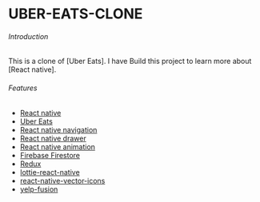 # UBER-EATS-CLONE
###### Introduction
This is a clone of [Uber Eats].
I have Build this project to learn more about [React native].
###### Features
- [React native](https://reactnative.dev/)
- [Uber Eats](https://www.uber.com/en-US/)
- [React native navigation](https://reactnavigation.org/)
- [React native drawer](https://react-native-training.github.io/react-native-paper/docs/drawer.html)
- [React native animation](https://react-native-training.github.io/react-native-paper/docs/animations.html)
- [Firebase Firestore](https://firebase.google.com/docs/firestore)
- [Redux](https://redux.js.org/)
- [lottie-react-native](https://lottiefiles.com/)
- [react-native-vector-icons](https://react-native-training.github.io/react-native-paper/docs/icons.html)
- [yelp-fusion](https://www.yelp.com/developers/v3/overview)


